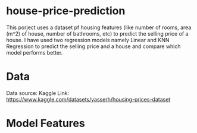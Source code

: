# house-price-prediction

This porject uses a dataset pf housing features (like number of rooms, area (m^2) of house, number of bathrooms, etc) to predict the selling price of a house. I have used two regression models namely Linear and KNN Regression to predict the selling price and a house and compare which model performs better. 

# Data
Data source: Kaggle
Link: https://www.kaggle.com/datasets/yasserh/housing-prices-dataset

# Model Features
